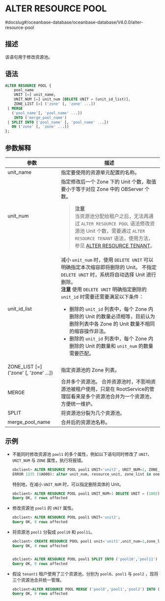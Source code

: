 ALTER RESOURCE POOL
========================================
#docslug#/oceanbase-database/oceanbase-database/V4.0.0/alter-resource-pool


描述
-----------------------

该语句用于修改资源池。

语法
-----------------------

```sql
ALTER RESOURCE POOL {
    pool_name
    UNIT [=] unit_name,
    UNIT_NUM [=] unit_num [DELETE UNIT = (unit_id_list)],
    ZONE_LIST [=] ('zone' [, 'zone' ...])
 | MERGE
   ('pool_name'[, 'pool_name' ...])
    INTO ('merge_pool_name')
 | SPLIT INTO ('pool_name' [, 'pool_name' ...])
   ON ('zone' [, 'zone' ...])
};
```



参数解释
-------------------------



|                  **参数**                   |                                                                                                                                                                                                                              **描述**                                                                                                                                                                                                                              |
|-------------------------------------------|------------------------------------------------------------------------------------------------------------------------------------------------------------------------------------------------------------------------------------------------------------------------------------------------------------------------------------------------------------------------------------------------------------------------------------------------------------------|
| unit_name                                 | 指定要使用的资源单元配置的名称。                                                                                                                                                                                                                                                                                                                                                                                                                                                 |
| unit_num                                  | 指定修改后一个 Zone 下的 Unit 个数，取值要小于等于对应 Zone 中的 OBServer 个数。<blockquote>**注意**</br>当资源池分配给租户之后，无法再通过 `ALTER RESOURCE POOL` 语法修改资源池 Unit 个数，需要通过 `ALTER RESOURCE TENANT` 语法，使用方法，参见 [ALTER RESOURCE TENANT](3.alter-resource-tenant.md)。</blockquote>                                                                                                                                                                                                                                                                                                                                                                                                             |
| unit_id_list                              | 减小 `unit_num` 时，使用 `DELETE UNIT` 可以明确指定本次缩容即将删除的 Unit。 不指定 `DELETE UNIT` 时，系统将自动选择 Unit 进行删除。 <br>**注意**  使用 `DELETE UNIT` 明确指定删除的 `unit_id` 时需要还需要满足以下条件： <ul><li> 删除的 `unit_id` 列表中，每个 Zone 内删除的 Unit 的数量必须相等，目前认为删除列表中各 Zone 的 Unit 数量不相同的缩容操作非法。</li>   <li> 删除的 `unit_id` 列表中，每个 Zone 内删除的 Unit 的数量和 `unit_num` 的数量需要匹配。</li></ul>    |
| ZONE_LIST \[=\] ('zone' \[, 'zone' ...\]) | 指定资源池的 Zone 列表。                                                                                                                                                                                                                                                                                                                                                                                                                                                  |
| MERGE                                     | 合并多个资源池。 合并资源池时，不影响资源池被租户使用，只是在 RootService的管理层看来是多个资源池合并为一个资源池，方便统一维护。                                                                                                                                                                                                                                                                                                                                                                          |
| SPLIT                                     | 将资源池分裂为几个资源池。                                                                                                                                                                                                                                                                                                                                                                                                                                                    |
| merge_pool_name                           | 合并后的资源池名称。                                                                                                                                                                                                                                                                                                                                                                                                                                                       |



示例
-----------------------

* 不能同时修改资源池 `pool1` 的多个属性，例如以下语句同时修改了 `UNIT`、`UNIT_NUM` 与 `ZONE` 属性，执行将报错。

  ```sql
  obclient> ALTER RESOURCE POOL pool1 UNIT='unit2', UNIT_NUM=1, ZONE_LIST=('zone1');
  ERROR 1235 (0A000): alter unit_num, resource_unit, zone_list in one cmd not supported
  ```



  特别地，在减小 `UNIT_NUM` 时，可以指定删除具体的 Unit。

  ```sql
  obclient> ALTER RESOURCE POOL pool1 UNIT_NUM=1 DELETE UNIT = (1002);
  Query OK, 0 rows affected
  ```



* 修改资源池 `pool1` 的 `UNIT` 属性。

  ```sql
  obclient> ALTER RESOURCE POOL pool1 UNIT='unit2';
  Query OK, 0 rows affected
  ```



* 将资源池 `pool1` 分裂成 `pool10` 和 `pool11`。

  ```sql
  obclient> CREATE RESOURCE POOL pool1 unit='unit1',unit_num=1,zone_list=('zone1','zone2');
  Query OK, 0 rows affected


  obclient> ALTER RESOURCE POOL pool1 SPLIT INTO ('pool10','pool11') ON ('zone1','zone2');
  Query OK, 0 rows affected
  ```



* 假设 `tenant1` 租户使用了三个资源池，分别为 `pool0`、`pool1` 与 `pool2` ，现将三个资源池合并统一管理。

  ```sql
  obclient>ALTER RESOURCE POOL MERGE ('pool0','pool1','pool2') INTO ('pool3');
  Query OK, 0 rows affected
  ```

